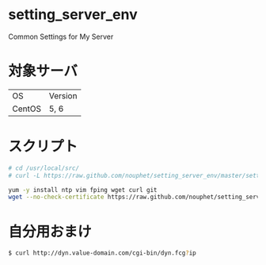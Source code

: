 setting_server_env
==================

Common Settings for My Server

対象サーバ
==================
<table>
    <tr>
        <td>OS</td>
        <td>Version</td>
    </tr>
    <tr>
        <td>CentOS</td>
        <td>5, 6</td>
    </tr>
</table>

スクリプト
==================

```bash
# cd /usr/local/src/
# curl -L https://raw.github.com/nouphet/setting_server_env/master/setting_server_env.sh | bash
```

```bash
yum -y install ntp vim fping wget curl git
wget --no-check-certificate https://raw.github.com/nouphet/setting_server_env/master/setting_server_env.sh
```

自分用おまけ
==================

```bash
$ curl http://dyn.value-domain.com/cgi-bin/dyn.fcg?ip
```
